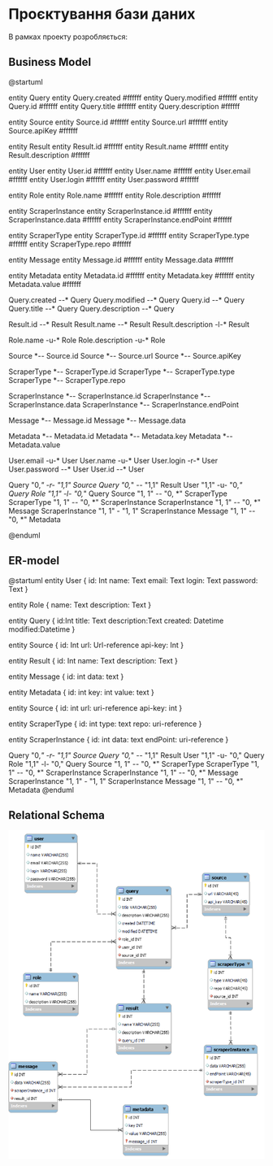 # Проєктування бази даних

В рамках проекту розробляється: 
## Business Model 

@startuml

entity Query
entity Query.created #ffffff
entity Query.modified #ffffff
entity Query.id #ffffff
entity Query.title #ffffff
entity Query.description #ffffff

entity Source
entity Source.id #ffffff
entity Source.url #ffffff
entity Source.apiKey #ffffff

entity Result
entity Result.id #ffffff
entity Result.name #ffffff
entity Result.description #ffffff

entity User
entity User.id #ffffff
entity User.name #ffffff
entity User.email #ffffff
entity User.login #ffffff
entity User.password #ffffff

entity Role
entity Role.name #ffffff
entity Role.description #ffffff

entity ScraperInstance
entity ScraperInstance.id #ffffff
entity ScraperInstance.data #ffffff
entity ScraperInstance.endPoint #ffffff

entity ScraperType
entity ScraperType.id #ffffff
entity ScraperType.type #ffffff
entity ScraperType.repo #ffffff

entity Message
entity Message.id #ffffff
entity Message.data #ffffff

entity Metadata 
entity Metadata.id #ffffff
entity Metadata.key #ffffff
entity Metadata.value #ffffff

Query.created --* Query
Query.modified --* Query
Query.id --* Query
Query.title --* Query
Query.description --* Query

Result.id --* Result
Result.name --* Result
Result.description -l-* Result

Role.name -u-* Role
Role.description -u-* Role

Source *-- Source.id
Source *-- Source.url
Source *-- Source.apiKey

ScraperType *-- ScraperType.id
ScraperType *-- ScraperType.type
ScraperType *-- ScraperType.repo

ScraperInstance *-- ScraperInstance.id
ScraperInstance *-- ScraperInstance.data
ScraperInstance *-- ScraperInstance.endPoint

Message *-- Message.id
Message *-- Message.data

Metadata *-- Metadata.id
Metadata *-- Metadata.key
Metadata *-- Metadata.value

User.email -u-* User
User.name -u-* User
User.login -r-* User
User.password --* User
User.id --* User


Query "0,*" -r- "1,1" Source
Query "0,*" -- "1,1" Result
User "1,1" -u- "0,*" Query
Role "1,1" -l- "0,*" Query
Source "1, 1" -- "0, *" ScraperType
ScraperType "1, 1" -- "0, *" ScraperInstance
ScraperInstance "1, 1" -- "0, *" Message
ScraperInstance "1, 1" - "1, 1" ScraperInstance
Message "1, 1" -- "0, *" Metadata

@enduml

## ER-model

@startuml
  entity User  {
    id: Int
    name: Text
    email: Text
    login: Text
    password: Text
  }
  
  entity Role  {
    name: Text
    description: Text
  }
  
  entity Query  {
    id:Int
    title: Text
    description:Text
    created: Datetime
    modified:Datetime
  }
  
  entity Source  {
    id: Int
    url: Url-reference
    api-key: Int
  }
  
  entity Result  {
    id: Int
    name: Text
    description: Text
  }
  
   entity Message {
    id: int
    data: text
  }
  
  entity Metadata {
    id: int
    key: int
    value: text
  }
  
  entity Source {
    id: int
    url: uri-reference
    api-key: int
  }
  
  entity ScraperType {
    id: int
    type: text
    repo: uri-reference
  }
  
  entity ScraperInstance {
    id: int
    data: text
    endPoint: uri-reference
  }
  
Query "0,*" -r- "1,1" Source
Query "0,*" -- "1,1" Result
User "1,1" -u- "0," Query 
Role "1,1" -l- "0," Query
Source "1, 1" -- "0, *" ScraperType
ScraperType "1, 1" -- "0, *" ScraperInstance
ScraperInstance "1, 1" -- "0, *" Message
ScraperInstance "1, 1" - "1, 1" ScraperInstance
Message "1, 1" -- "0, *" Metadata
@enduml

## Relational Schema

<p align="center">
  <img src="./picture/eer4.png" width="600" title="ER-diagram">
</p>